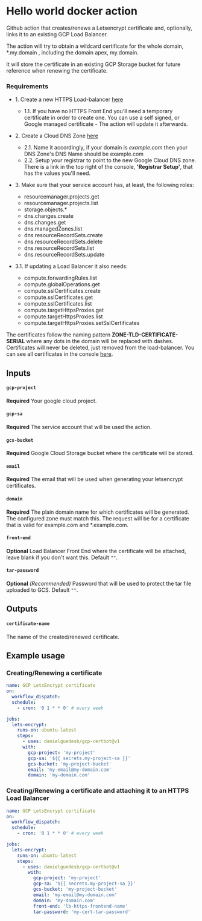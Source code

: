 # Hello world docker action

Github action that creates/renews a Letsencrypt certificate and, optionally, links it to an existing GCP Load Balancer.

The action will try to obtain a wildcard certificate for the whole domain, *.my.domain , including the domain apex, my.domain.

It will store the certificate in an existing GCP Storage bucket for future reference when renewing the certificate.  

### Requirements

* 1\. Create a new HTTPS Load-balancer [here](https://console.cloud.google.com/net-services/loadbalancing/loadBalancers/list)
   * 1\.1\. If you have no HTTPS Front End you'll need a temporary certificate in order to create one. You can use a self signed, or Google managed certificate - The action will update it afterwards.    
* 2\. Create a Cloud DNS Zone [here](https://console.cloud.google.com/net-services/dns)
  * 2\.1\. Name it accordingly, if your domain is _example.com_ then your DNS Zone's DNS Name should be example.com
  * 2\.2\. Setup your registrar to point to the new Google Cloud DNS zone. There is a link in the top right of the console, **'Registrar Setup'**, that has the values you'll need.   
* 3\. Make sure that your service account has, at least, the following roles:

  * resourcemanager.projects.get
  * resourcemanager.projects.list
  * storage.objects.*
  * dns.changes.create
  * dns.changes.get
  * dns.managedZones.list
  * dns.resourceRecordSets.create
  * dns.resourceRecordSets.delete
  * dns.resourceRecordSets.list
  * dns.resourceRecordSets.update

* 3\.1\. If updating a Load Balancer it also needs:

  * compute.forwardingRules.list
  * compute.globalOperations.get
  * compute.sslCertificates.create
  * compute.sslCertificates.get
  * compute.sslCertificates.list
  * compute.targetHttpsProxies.get
  * compute.targetHttpsProxies.list
  * compute.targetHttpsProxies.setSslCertificates

The certificates follow the naming pattern __ZONE-TLD-CERTIFICATE-SERIAL__ where any dots in the domain will be replaced with dashes.
Certificates will never be deleted, just removed from the load-balancer. You can see all certificates in the console [here](https://console.cloud.google.com/net-services/loadbalancing/advanced/sslCertificates/list).

## Inputs

#### `gcp-project`

**Required** Your google cloud project.

#### `gcp-sa`

**Required** The service account that will be used the action.

#### `gcs-bucket`

**Required** Google Cloud Storage bucket where the certificate will be stored.

#### `email`

**Required** The email that will be used when generating your letsencrypt certificates.

#### `domain`

**Required** The plain domain name for which certificates will be generated. The configured zone must match this. The request will be for a certificate that is valid for example.com and *.example.com.

#### `front-end`

**Optional** Load Balancer Front End where the certificate will be attached, leave blank if you don't want this. Default `""`.

#### `tar-password`

**Optional** _(Recommended)_ Password that will be used to protect the tar file uploaded to GCS. Default `""`.

## Outputs

#### `certificate-name`

The name of the created/renewed certificate.

## Example usage

### Creating/Renewing a certificate 

```yaml
name: GCP LetsEncrypt certificate
on:
  workflow_dispatch:
  schedule:
    - cron: '0 1 * * 0' # every week

jobs:
  lets-encrypt:
    runs-on: ubuntu-latest
    steps:
      - uses: danielguedesb/gcp-certbot@v1
      with:
        gcp-project: 'my-project'
        gcp-sa: '${{ secrets.my-project-sa }}'
        gcs-bucket: 'my-project-bucket'
        email: 'my-email@my-domain.com'
        domain: 'my-domain.com'
```
  
### Creating/Renewing a certificate and attaching it to an HTTPS Load Balancer

```yaml
name: GCP LetsEncrypt certificate
on:
  workflow_dispatch:
  schedule:
    - cron: '0 1 * * 0' # every week

jobs:
  lets-encrypt:
    runs-on: ubuntu-latest
    steps:
      - uses: danielguedesb/gcp-certbot@v1
        with:
          gcp-project: 'my-project'
          gcp-sa: '${{ secrets.my-project-sa }}'
          gcs-bucket: 'my-project-bucket'
          email: 'my-email@my-domain.com'
          domain: 'my-domain.com'
          front-end: 'lb-https-frontend-name'
          tar-password: 'my-cert-tar-password'
```
